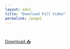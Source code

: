 ```yaml
---
layout: ads1
title: "Download Full Video"
permalink: /page1
---
```



 <br /><p>
 <a href="https://www.ioma.my.id" target="_blank">Download 📥</a>
</p><br />
